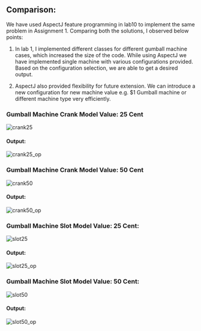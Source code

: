 ## Comparison: 
We have used AspectJ feature programming in lab10 to implement the same problem in Assignment 1. Comparing both the solutions, I observed below points:

1. In lab 1, I implemented different classes for different gumball machine cases, which increased the size of the code. While using AspectJ we have implemented single machine with various configurations provided. Based on the configuration selection, we are able to get a desired output.  

2. AspectJ also provided flexibility for future extension. We can introduce a new configuration for new machine value e.g. $1 Gumball machine or different machine type very efficiently. 

### Gumball Machine Crank Model Value: 25 Cent
![crank25](https://user-images.githubusercontent.com/30582708/48976151-91cf9200-f036-11e8-9e9d-f64fe209e0f5.png)

#### Output:
![crank25_op](https://user-images.githubusercontent.com/30582708/48976153-9431ec00-f036-11e8-8ae0-19db673546f7.png)



### Gumball Machine Crank Model Value: 50 Cent
![crank50](https://user-images.githubusercontent.com/30582708/48976154-95fbaf80-f036-11e8-9f61-e4f8d8ce1dc4.png)

#### Output:
![crank50_op](https://user-images.githubusercontent.com/30582708/48976155-972cdc80-f036-11e8-8be9-37316c79f7d0.png)



### Gumball Machine Slot Model Value: 25 Cent:
![slot25](https://user-images.githubusercontent.com/30582708/48976156-98f6a000-f036-11e8-8943-b94970ea8ec9.png)

#### Output:
![slot25_op](https://user-images.githubusercontent.com/30582708/48976157-9ac06380-f036-11e8-81cc-445deca1a9d6.png)



### Gumball Machine Slot Model Value: 50 Cent:
![slot50](https://user-images.githubusercontent.com/30582708/48976158-9bf19080-f036-11e8-9e2a-bea75175ae44.png)

#### Output:
![slot50_op](https://user-images.githubusercontent.com/30582708/48976160-9dbb5400-f036-11e8-998d-fa00adb4898e.png)
